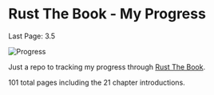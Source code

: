 # Rust The Book - My Progress

Last Page: 3.5

![Progress](https://progress-bar.dev/11/?title=progress)

Just a repo to tracking my progress through [Rust The Book](https://doc.rust-lang.org/book/).

101 total pages including the 21 chapter introductions.